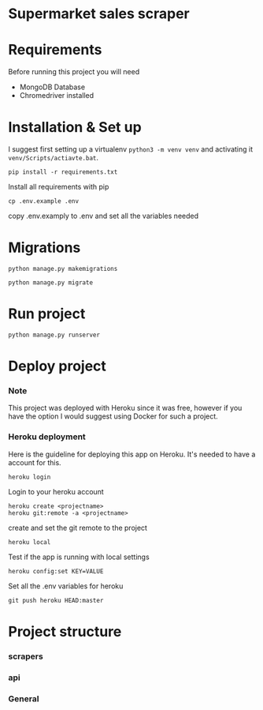 
# Supermarket sales scraper

# Requirements
Before running this project you will need
- MongoDB Database
- Chromedriver installed

# Installation & Set up
I suggest first setting up a virtualenv `python3 -m venv venv` and activating it `venv/Scripts/actiavte.bat`.
```
pip install -r requirements.txt
```
Install all requirements with pip
```
cp .env.example .env
```
copy .env.examply to .env and set all the variables needed


# Migrations
```
python manage.py makemigrations
```
```
python manage.py migrate
```

# Run project
```
python manage.py runserver
```


# Deploy project
### Note
This project was deployed with Heroku since it was free, however if you have the option I would suggest using Docker for such a project. 

### Heroku deployment
Here is the guideline for deploying this app on Heroku. It's needed to have a account for this.

```
heroku login
``` 
Login to your heroku account

```
heroku create <projectname>
heroku git:remote -a <projectname>
```
create and set the git remote to the project

```
heroku local
```
Test if the app is running with local settings

```
heroku config:set KEY=VALUE
```
Set all the .env variables for heroku

```
git push heroku HEAD:master
```


# Project structure
### scrapers


### api


### General